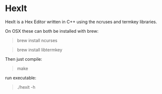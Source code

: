 # HexIt

HexIt is a Hex Editor written in C++ using the ncruses and termkey libraries.

On OSX these can both be installed with brew:
> brew install ncurses

> brew install libtermkey

Then just compile:
> make

run executable:
> ./hexit -h